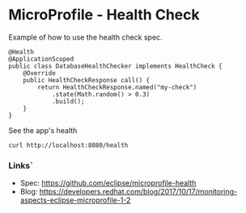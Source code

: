 # MicroProfile - Health Check

Example of how to use the health check spec.

```
@Health
@ApplicationScoped
public class DatabaseHealthChecker implements HealthCheck {
	@Override
	public HealthCheckResponse call() {
		return HealthCheckResponse.named("my-check")
			.state(Math.random() > 0.3)
			.build();
	}
}
```

See the app's health

```curl http://localhost:8080/health```



### Links`

* Spec: https://github.com/eclipse/microprofile-health
* Blog: https://developers.redhat.com/blog/2017/10/17/monitoring-aspects-eclipse-microprofile-1-2
